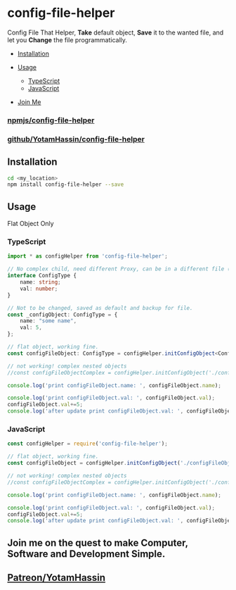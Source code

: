 
# config-file-helper
Config File That Helper, **Take** default object, **Save** it to the wanted file, and let you **Change** the file programmatically.

- [Installation](#installation)

- [Usage](#usage)
	- [TypeScript](#typescript)
	- [JavaScript](#javascript)

- [Join Me](#join-me-on-the-quest-to-make-computer-software-and-development-simple)


### [npmjs/config-file-helper](https://www.npmjs.com/package/config-file-helper)

### [github/YotamHassin/config-file-helper](https://github.com/YotamHassin/config-file-helper)


## Installation
```sh
cd <my_location>
npm install config-file-helper --save
```

## Usage

Flat Object Only

### TypeScript
```typescript
import * as configHelper from 'config-file-helper';

// No complex child, need different Proxy, can be in a different file (linked with new proxy to same object).
interface ConfigType {
	name: string;
	val: number;
}

// Not to be changed, saved as default and backup for file.
const _configObject: ConfigType = {
	name: "some name",
	val: 5,
};

// flat object, working fine.
const configFileObject: ConfigType = configHelper.initConfigObject<ConfigType>('configObject.js', _configObject);

// not working! complex nested objects
//const configFileObjectComplex = configHelper.initConfigObject('./configFileObjectComplex.js', { name: 'some name', array: [{ innerName: 'some inner name' }] });

console.log('print configFileObject.name: ', configFileObject.name);

console.log('print configFileObject.val: ', configFileObject.val);
configFileObject.val+=5;
console.log('after update print configFileObject.val: ', configFileObject.val);

```



### JavaScript
```javascript
const configHelper = require('config-file-helper');

// flat object, working fine.
const configFileObject = configHelper.initConfigObject('./configFileObject.js', { name: 'some name', val: 5 });

// not working! complex nested objects
//const configFileObjectComplex = configHelper.initConfigObject('./configFileObjectComplex.js', { name: 'some name', array: [{ innerName: 'some inner name' }] });

console.log('print configFileObject.name: ', configFileObject.name);

console.log('print configFileObject.val: ', configFileObject.val);
configFileObject.val+=5;
console.log('after update print configFileObject.val: ', configFileObject.val);

```

## Join me on the quest to make Computer, Software and Development Simple.

## [Patreon/YotamHassin](https://www.patreon.com/YotamHassin)